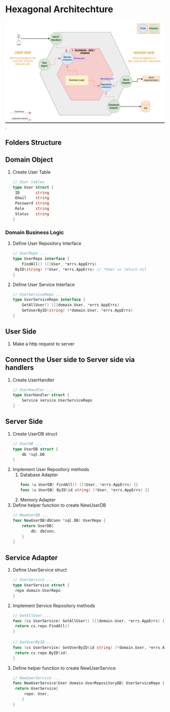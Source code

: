 # Hexagonal Architechture
![alt text for screen readers](./hexagonal-architechture.jpg "Text to show on mouseover").
## Folders Structure
## Domain Object
1. Create User Table
   ```go
   // User tables
   type User struct {
   	ID       string
   	Email    string
   	Password string
   	Role     string
   	Status   string
   }
   ```
### Domain Business Logic
1. Define User Repository Interface
   ```go
   // UserRepo ...
   type UserRepo interface {
	   FindAll() ([]User, *errs.AppErrs)
   	ByID(string) (*User, *errs.AppErrs) // *User => return nil
   }
   ```
2. Define User Service Interface
   ```go
   // UserServiceRepo ...
   type UserServiceRepo interface {
	   GetAllUser() ([]domain.User, *errs.AppErrs)
	   GetUserByID(string) (*domain.User, *errs.AppErrs)
   }
   ```
## User Side
1. Make a http request to server
## Connect the User side to Server side via handlers
1. Create UserHandler
   ```go
   // UserHandler ...
   type UserHandler struct {
	   Service service.UserServiceRepo
   }
   ```
## Server Side
1. Create UserDB struct
   ```go
   // UserDB ...
   type UserDB struct {
	   db *sql.DB
   }
   ```
2. Implement User Repository methods
   1. Database Adapter
      ```go
      func (u UserDB) FindAll() ([]User, *errs.AppErrs) {}
      func (u UserDB) ByID(id string) (*User, *errs.AppErrs) {}
      ```
   2. Memory Adapter
3. Define helper function to create NewUserDB
   ```go
   // NewUserDB ...
   func NewUserDB(dbConn *sql.DB) UserRepo {
	   return UserDB{
		   db: dbConn,
	   }
   }
   ```
## Service Adapter
1. Define UserService struct
   ```go
   // UserService ...
   type UserService struct {
   	repo domain.UserRepo
   }
   ```
2. Implement Service Repository methods
   ```go
   // GetAllUser ...
   func (cs UserService) GetAllUser() ([]domain.User, *errs.AppErrs) {
   	return cs.repo.FindAll()
   }

   // GetUserByID ...
   func (cs UserService) GetUserByID(id string) (*domain.User, *errs.AppErrs) {
   	return cs.repo.ByID(id)
   }
   ```
3. Define helper function to create NewUserService
   ```go
   // NewUserService ...
   func NewUserService(User domain.UserRepositoryDB) UserServiceRepo {
   	return UserService{
   		repo: User,
	   }
   }
   ```